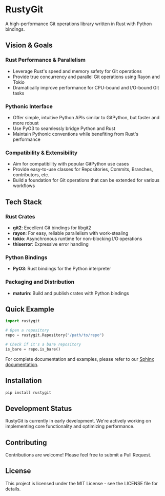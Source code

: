 # RustyGit

A high-performance Git operations library written in Rust with Python bindings.

## Vision & Goals

### Rust Performance & Parallelism
- Leverage Rust's speed and memory safety for Git operations
- Provide true concurrency and parallel Git operations using Rayon and Tokio
- Dramatically improve performance for CPU-bound and I/O-bound Git tasks

### Pythonic Interface
- Offer simple, intuitive Python APIs similar to GitPython, but faster and more robust
- Use PyO3 to seamlessly bridge Python and Rust
- Maintain Pythonic conventions while benefiting from Rust's performance

### Compatibility & Extensibility
- Aim for compatibility with popular GitPython use cases
- Provide easy-to-use classes for Repositories, Commits, Branches, contributors, etc.
- Build a foundation for Git operations that can be extended for various workflows

## Tech Stack

### Rust Crates
- **git2**: Excellent Git bindings for libgit2
- **rayon**: For easy, reliable parallelism with work-stealing
- **tokio**: Asynchronous runtime for non-blocking I/O operations
- **thiserror**: Expressive error handling

### Python Bindings
- **PyO3**: Rust bindings for the Python interpreter

### Packaging and Distribution
- **maturin**: Build and publish crates with Python bindings

## Quick Example

```python
import rustygit

# Open a repository
repo = rustygit.Repository("/path/to/repo")

# Check if it's a bare repository
is_bare = repo.is_bare()
```

For complete documentation and examples, please refer to our [Sphinx documentation](https://rustygit.readthedocs.io/).

## Installation

```bash
pip install rustygit
```

## Development Status

RustyGit is currently in early development. We're actively working on implementing core functionality and optimizing performance.

## Contributing

Contributions are welcome! Please feel free to submit a Pull Request.

## License

This project is licensed under the MIT License - see the LICENSE file for details.